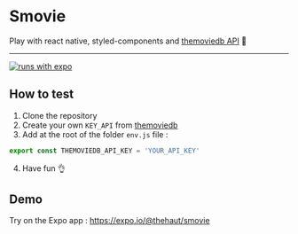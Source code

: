 # Smovie

Play with react native, styled-components and [themoviedb API](https://developers.themoviedb.org/) 🥳

---

[![runs with expo](https://img.shields.io/badge/Runs%20with%20Expo-4630EB.svg?style=flat-square&logo=EXPO&labelColor=f3f3f3&logoColor=000)](https://expo.io/)

## How to test

1. Clone the repository
2. Create your own `KEY_API` from [themoviedb](https://developers.themoviedb.org/)
3. Add at the root of the folder `env.js` file :

```js
export const THEMOVIEDB_API_KEY = 'YOUR_API_KEY'
```

4. Have fun 👌

## Demo

Try on the Expo app : https://expo.io/@thehaut/smovie
